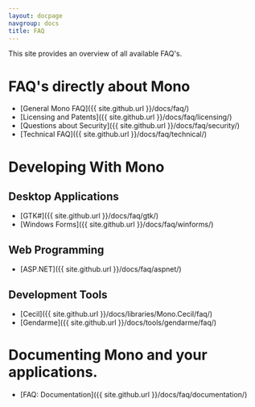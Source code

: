 ```yaml
---
layout: docpage
navgroup: docs
title: FAQ
---
```


This site provides an overview of all available FAQ's.

FAQ's directly about Mono
=========================

-   [General Mono FAQ]({{ site.github.url }}/docs/faq/)
-   [Licensing and Patents]({{ site.github.url }}/docs/faq/licensing/)
-   [Questions about Security]({{ site.github.url }}/docs/faq/security/)
-   [Technical FAQ]({{ site.github.url }}/docs/faq/technical/)

Developing With Mono
====================

Desktop Applications
--------------------

-   [GTK\#]({{ site.github.url }}/docs/faq/gtk/)
-   [Windows Forms]({{ site.github.url }}/docs/faq/winforms/)

Web Programming
---------------

-   [ASP.NET]({{ site.github.url }}/docs/faq/aspnet/)

Development Tools
-----------------

-   [Cecil]({{ site.github.url }}/docs/libraries/Mono.Cecil/faq/)
-   [Gendarme]({{ site.github.url }}/docs/tools/gendarme/faq/)

Documenting Mono and your applications.
=======================================

-   [FAQ: Documentation]({{ site.github.url }}/docs/faq/documentation/)


